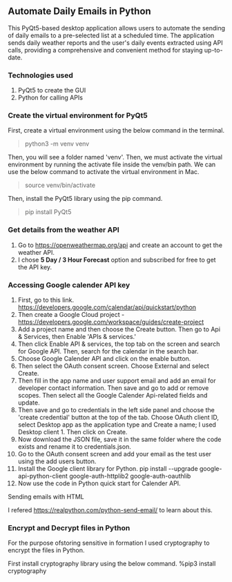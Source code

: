 ## Automate Daily Emails in Python

This PyQt5-based desktop application allows users to automate the sending of daily emails to a pre-selected list at a scheduled time. The application sends daily weather reports and the user's daily events extracted using API calls, providing a comprehensive and convenient method for staying up-to-date.

### Technologies used
1. PyQt5 to create the GUI
2. Python for calling APIs


### Create the virtual environment for PyQt5

First, create a virtual environment using the below command in the terminal.

>python3 -m venv venv

Then, you will see a folder named 'venv'. Then, we must activate the virtual environment by running the activate file inside the venv/bin path. We can use the below command to activate the virtual environment in Mac.

> source venv/bin/activate

Then, install the PyQt5 library using the pip command.

>pip install PyQt5


### Get details from the weather API

1. Go to https://openweathermap.org/api and create an account to get the weather API. 
2. I chose **5 Day / 3 Hour Forecast** option and subscribed for free to get the API key.  


### Accessing Google calender API key

1. First, go to this link. https://developers.google.com/calendar/api/quickstart/python
2. Then create a Google Cloud project - https://developers.google.com/workspace/guides/create-project
3. Add a project name and then choose the Create button. Then go to Api & Services, then Enable 'APIs & services.'
4. Then click Enable API & services, the top tab on the screen and search for Google API. Then, search for the calendar in the search bar.
5. Choose Google Calender API and click on the enable button.
6. Then select the OAuth consent screen. Choose External and select Create.
7. Then fill in the app name and user support email and add an email for developer contact information. Then save and go to add or remove scopes. Then select all the Google Calender Api-related fields and update.
8. Then save and go to credentials in the left side panel and choose the 'create credential' button at the top of the tab. Choose OAuth client ID, select Desktop app as the application type and Create a name; I used Desktop client 1. Then click on Create.
9. Now download the JSON file, save it in the same folder where the code exists and rename it to credentials.json.
10. Go to the OAuth consent screen and add your email as the test user using the add users button.
11. Install the Google client library for Python. pip install --upgrade google-api-python-client google-auth-httplib2 google-auth-oauthlib
12. Now use the code in Python quick start for Calender API.

Sending emails with HTML

I refered https://realpython.com/python-send-email/ to learn about this.

### Encrypt and Decrypt files in Python

For the purpose ofstoring sensitive in formation I used cryptography to encrypt the files in Python.

First install cryptography library using the below command.
%pip3 install cryptography

